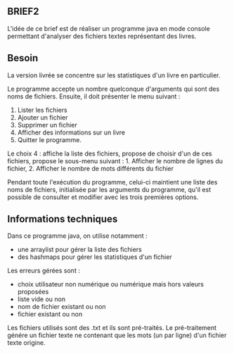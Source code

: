 BRIEF2
------

L'idée de ce brief est de réaliser un programme java en mode console permettant d'analyser des fichiers textes représentant des livres.

Besoin
------
La version livrée se concentre sur les statistiques d'un livre en particulier.

Le programme accepte un nombre quelconque d'arguments qui sont des noms de fichiers. 
Ensuite, il doit présenter le menu suivant :
1. Lister les fichiers 
2. Ajouter un fichier 
3. Supprimer un fichier 
4. Afficher des informations sur un livre 
5. Quitter le programme.

Le choix 4 : affiche la liste des fichiers, propose de choisir d'un de ces fichiers, propose le sous-menu suivant : 1. Afficher le nombre de lignes du fichier, 2. Afficher le nombre de mots différents du fichier

Pendant toute l'exécution du programme, celui-ci maintient une liste des noms de fichiers, initialisée par les arguments du programme, qu'il est possible de consulter et modifier avec les trois premières options.

Informations techniques
-----------------------
Dans ce programme java, on utilise notamment :
* une arraylist pour gérer la liste des fichiers
* des hashmaps pour gérer les statistiques d'un fichier

Les erreurs gérées sont :
* choix utilisateur non numérique ou numérique mais hors valeurs proposées
* liste vide ou non
* nom de fichier existant ou non
* fichier existant ou non

Les fichiers utilisés sont des .txt et ils sont pré-traités.
Le pré-traitement génére un fichier texte ne contenant que les mots (un par ligne) d'un fichier texte origine.
